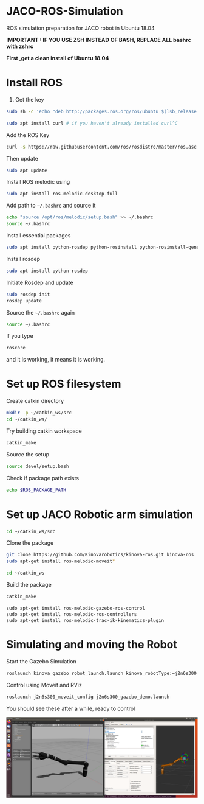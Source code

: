 # JACO-ROS-Simulation
ROS simulation preparation for JACO robot in Ubuntu 18.04

**IMPORTANT : IF YOU USE ZSH INSTEAD OF BASH, REPLACE ALL bashrc with zshrc**


**First ,get a clean install of Ubuntu 18.04**

# Install ROS

1. Get the key
```bash
sudo sh -c 'echo "deb http://packages.ros.org/ros/ubuntu $(lsb_release -sc) main" > /etc/apt/sources.list.d/ros-latest.list'
```

```bash
sudo apt install curl # if you haven't already installed curl^C
```

Add the ROS Key
```bash
curl -s https://raw.githubusercontent.com/ros/rosdistro/master/ros.asc | sudo apt-key add -
```

Then update
```bash
sudo apt update
```

Install ROS melodic using
```bash
sudo apt install ros-melodic-desktop-full
```


Add path to `~/.bashrc` and source it

```bash
echo "source /opt/ros/melodic/setup.bash" >> ~/.bashrc
source ~/.bashrc

```


Install essential packages

```bash
sudo apt install python-rosdep python-rosinstall python-rosinstall-generator python-wstool build-essential
```

Install rosdep
```bash
sudo apt install python-rosdep

```


Initiate Rosdep and update

```bash
sudo rosdep init
rosdep update
```

Source the `~/.bashrc`  again
```bash
source ~/.bashrc
```

If you type 
```bash
roscore
```

and it is working, it means it is working.


# Set up ROS filesystem

Create catkin directory

```bash
mkdir -p ~/catkin_ws/src
cd ~/catkin_ws/
```

Try building catkin workspace

```bash
catkin_make
```

Source the setup
```bash
source devel/setup.bash
```

Check if package path exists
```bash
echo $ROS_PACKAGE_PATH
```

# Set up JACO Robotic arm simulation

```bash
cd ~/catkin_ws/src
```

Clone the package
```bash
git clone https://github.com/Kinovarobotics/kinova-ros.git kinova-ros
sudo apt-get install ros-melodic-moveit*
```

```bash
cd ~/catkin_ws
```

Build the package
```bash
catkin_make
```

```
sudo apt-get install ros-melodic-gazebo-ros-control
sudo apt-get install ros-melodic-ros-controllers
sudo apt-get install ros-melodic-trac-ik-kinematics-plugin
```

# Simulating and moving the Robot

Start the Gazebo Simulation 

```bash
roslaunch kinova_gazebo robot_launch.launch kinova_robotType:=j2n6s300
```

Control using Moveit and RViz

```bash
roslaunch j2n6s300_moveit_config j2n6s300_gazebo_demo.launch
```

You should see these after a while, ready to control

![Robot](./test.png)


